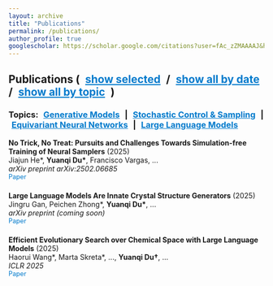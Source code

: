 ```yaml
---
layout: archive
title: "Publications"
permalink: /publications/
author_profile: true
googlescholar: https://scholar.google.com/citations?user=fAc_zZMAAAAJ&hl=en
---
```


<html>
<head>
  <meta charset="utf-8">
  <title>Publications Demo</title>
  <style>
    /* Simple styling for clickable text/links */
    .filter-link {
      cursor: pointer;
      color: #007ACC;
      text-decoration: underline;
      margin: 0 6px;
    }
    /* Each paper is a .paper-entry */
    .paper-entry {
      margin-bottom: 1.5em;
    }
    /* Styling for paper links */
    .paper-link {
      color: #007ACC;
      text-decoration: none;
      font-size: 0.9em;
    }
    .paper-link:hover {
      text-decoration: underline;
    }
  </style>
</head>
<body>

<!-- Filter bar at the top -->
<h2>
  <strong>Publications</strong>
  (
    <span class="filter-link" onclick="filterPublications('selected')">show selected</span> /
    <span class="filter-link" onclick="filterPublications('date')">show all by date</span> /
    <span class="filter-link" onclick="filterPublications('all')">show all by topic</span>
  )
</h2>
<h3>
  <strong>Topics:</strong>
  <span class="filter-link" onclick="filterByTopic('Generative Models')">Generative Models</span> |
  <span class="filter-link" onclick="filterByTopic('Stochastic Control & Sampling')">Stochastic Control &amp; Sampling</span> |
  <span class="filter-link" onclick="filterByTopic('Equivariant Neural Networks')">Equivariant Neural Networks</span> |
  <span class="filter-link" onclick="filterByTopic('Large Language Models')">Large Language Models</span>
</h3>

<!-- The list of publications -->
<div id="publications">

  <!-- Sample preprint, not selected -->
  <div class="paper-entry"
       data-selected="false"
       data-date="2025"
       data-topics="Stochastic Control & Sampling">
    <strong>No Trick, No Treat: Pursuits and Challenges Towards Simulation-free Training of Neural Samplers</strong> (2025)<br>
    Jiajun He*, <strong>Yuanqi Du*</strong>, Francisco Vargas, ...<br>
    <em>arXiv preprint arXiv:2502.06685</em><br>
    <a class="paper-link" href="https://arxiv.org/abs/2502.06685" target="_blank">Paper</a>
  </div>

  <!-- Sample preprint, not selected -->
  <div class="paper-entry"
       data-selected="false"
       data-date="2025"
       data-topics="Large Language Models">
    <strong>Large Language Models Are Innate Crystal Structure Generators</strong> (2025)<br>
    Jingru Gan, Peichen Zhong*, <strong>Yuanqi Du*</strong>, ...<br>
    <em>arXiv preprint (coming soon)</em><br>
    <a class="paper-link" href="#" target="_blank">Paper</a>
  </div>

  <!-- Sample selected publication -->
  <div class="paper-entry"
       data-selected="true"
       data-date="2025"
       data-topics="Large Language Models">
    <strong>Efficient Evolutionary Search over Chemical Space with Large Language Models</strong> (2025)<br>
    Haorui Wang*, Marta Skreta*, ..., <strong>Yuanqi Du†</strong>, ...<br>
    <em>ICLR 2025</em><br>
    <a class="paper-link" href="https://molleo.github.io/" target="_blank">Paper</a>
  </div>

  <!-- Add the rest of your publications here, with appropriate data-selected, data-date, data-topics -->

</div>

<script>
  // Filter by "selected," "date," or "all"
  function filterPublications(mode) {
    const pubs = document.querySelectorAll('.paper-entry');

    if (mode === 'selected') {
      // Show only data-selected="true"
      pubs.forEach(pub => {
        pub.style.display = (pub.dataset.selected === 'true') ? 'block' : 'none';
      });
    } else if (mode === 'date') {
      // Show all
      pubs.forEach(pub => pub.style.display = 'block');
      // If you want, you can add sorting logic by date here
    } else {
      // 'all' => show all (by topic basically means "don't filter, but let user click a topic")
      pubs.forEach(pub => pub.style.display = 'block');
    }
  }

  // Filter by a specific topic
  function filterByTopic(topic) {
    const pubs = document.querySelectorAll('.paper-entry');
    pubs.forEach(pub => {
      const topicsString = pub.dataset.topics || '';
      // Show if the topics string includes the clicked topic
      pub.style.display = topicsString.includes(topic) ? 'block' : 'none';
    });
    // Optionally scroll to the first matched paper
    const firstMatch = document.querySelector(`.paper-entry[data-topics*="${topic}"]`);
    if (firstMatch) {
      firstMatch.scrollIntoView({ behavior: 'smooth' });
    }
  }

  // By default, show "selected" on page load
  window.onload = function() {
    filterPublications('selected');
  };
</script>

</body>
</html>
